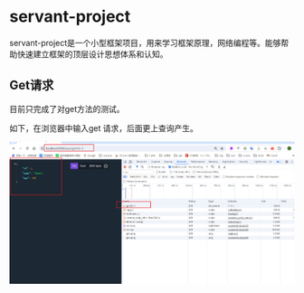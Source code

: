 # servant-project
servant-project是一个小型框架项目，用来学习框架原理，网络编程等。能够帮助快速建立框架的顶层设计思想体系和认知。

## Get请求

目前只完成了对get方法的测试。

如下，在浏览器中输入get 请求，后面更上查询产生。

![image-20240614163316699](images\get.png)
